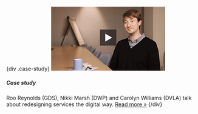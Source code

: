 {div .case-study}
[![Watch the video](/assets/images/strategy/case-studies/digital-services/roo.png)](/digital/strategy/case-studies/digital-services/ "Read the 'digital services' case study")

##### Case study

Roo Reynolds (GDS), Nikki Marsh (DWP) and Carolyn Williams (DVLA) talk about redesigning services the digital way. [Read more »](/digital/strategy/case-studies/digital-services/ "Read the 'digital services' case study")
{/div}
